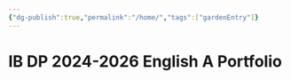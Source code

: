 ```yaml
---
{"dg-publish":true,"permalink":"/home/","tags":["gardenEntry"]}
---
```


# IB DP 2024-2026 English A Portfolio
